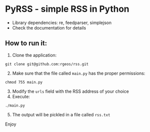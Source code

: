 # PyRSS - simple RSS in Python

- Library dependencies: re, feedparser, simplejson
- Check the documentation for details

## How to run it:

1. Clone the application:

`git clone git@github.com:rgeos/rss.git`

2. Make sure that the file called `main.py` has the proper permissions:

`chmod 755 main.py`

3. Modify the `urls` field with the RSS address of your choice
4. Execute:

`./main.py`

5. The output will be pickled in a file called `rss.txt`

Enjoy